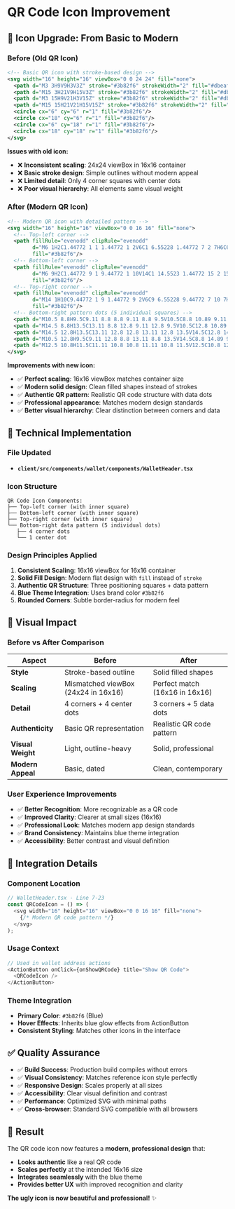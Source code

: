 # QR Code Icon Improvement

## 🎨 **Icon Upgrade: From Basic to Modern**

### **Before (Old QR Icon)**
```svg
<!-- Basic QR icon with stroke-based design -->
<svg width="16" height="16" viewBox="0 0 24 24" fill="none">
  <path d="M3 3H9V9H3V3Z" stroke="#3b82f6" strokeWidth="2" fill="#dbeafe"/>
  <path d="M15 3H21V9H15V3Z" stroke="#3b82f6" strokeWidth="2" fill="#dbeafe"/>
  <path d="M3 15H9V21H3V15Z" stroke="#3b82f6" strokeWidth="2" fill="#dbeafe"/>
  <path d="M15 15H21V21H15V15Z" stroke="#3b82f6" strokeWidth="2" fill="#dbeafe"/>
  <circle cx="6" cy="6" r="1" fill="#3b82f6"/>
  <circle cx="18" cy="6" r="1" fill="#3b82f6"/>
  <circle cx="6" cy="18" r="1" fill="#3b82f6"/>
  <circle cx="18" cy="18" r="1" fill="#3b82f6"/>
</svg>
```

**Issues with old icon:**
- ❌ **Inconsistent scaling**: 24x24 viewBox in 16x16 container
- ❌ **Basic stroke design**: Simple outlines without modern appeal
- ❌ **Limited detail**: Only 4 corner squares with center dots
- ❌ **Poor visual hierarchy**: All elements same visual weight

### **After (Modern QR Icon)**
```svg
<!-- Modern QR icon with detailed pattern -->
<svg width="16" height="16" viewBox="0 0 16 16" fill="none">
  <!-- Top-left corner -->
  <path fillRule="evenodd" clipRule="evenodd" 
        d="M6 1H2C1.44772 1 1 1.44772 1 2V6C1 6.55228 1.44772 7 2 7H6C6.55228 7 7 6.55228 7 6V2C7 1.44772 6.55228 1 6 1ZM3 5V3H5V5H3Z" 
        fill="#3b82f6"/>
  <!-- Bottom-left corner -->
  <path fillRule="evenodd" clipRule="evenodd" 
        d="M6 9H2C1.44772 9 1 9.44772 1 10V14C1 14.5523 1.44772 15 2 15H6C6.55228 15 7 14.5523 7 14V10C7 9.44772 6.55228 9 6 9ZM3 13V11H5V13H3Z" 
        fill="#3b82f6"/>
  <!-- Top-right corner -->
  <path fillRule="evenodd" clipRule="evenodd" 
        d="M14 1H10C9.44772 1 9 1.44772 9 2V6C9 6.55228 9.44772 7 10 7H14C14.5523 7 15 6.55228 15 6V2C15 1.44772 14.5523 1 14 1ZM11 5V3H13V5H11Z" 
        fill="#3b82f6"/>
  <!-- Bottom-right pattern dots (5 individual squares) -->
  <path d="M10.5 8.8H9.5C9.11 8.8 8.8 9.11 8.8 9.5V10.5C8.8 10.89 9.11 11.2 9.5 11.2H10.5C10.89 11.2 11.2 10.89 11.2 10.5V9.5C11.2 9.11 10.89 8.8 10.5 8.8Z" fill="#3b82f6"/>
  <path d="M14.5 8.8H13.5C13.11 8.8 12.8 9.11 12.8 9.5V10.5C12.8 10.89 13.11 11.2 13.5 11.2H14.5C14.89 11.2 15.2 10.89 15.2 10.5V9.5C15.2 9.11 14.89 8.8 14.5 8.8Z" fill="#3b82f6"/>
  <path d="M14.5 12.8H13.5C13.11 12.8 12.8 13.11 12.8 13.5V14.5C12.8 14.89 13.11 15.2 13.5 15.2H14.5C14.89 15.2 15.2 14.89 15.2 14.5V13.5C13.2 13.11 14.89 12.8 14.5 12.8Z" fill="#3b82f6"/>
  <path d="M10.5 12.8H9.5C9.11 12.8 8.8 13.11 8.8 13.5V14.5C8.8 14.89 9.11 15.2 9.5 15.2H10.5C10.89 15.2 11.2 14.89 11.2 14.5V13.5C11.2 13.11 10.89 12.8 10.5 12.8Z" fill="#3b82f6"/>
  <path d="M12.5 10.8H11.5C11.11 10.8 10.8 11.11 10.8 11.5V12.5C10.8 12.89 11.11 13.2 11.5 13.2H12.5C12.89 13.2 13.2 12.89 13.2 12.5V11.5C13.2 11.11 12.89 10.8 12.5 10.8Z" fill="#3b82f6"/>
</svg>
```

**Improvements with new icon:**
- ✅ **Perfect scaling**: 16x16 viewBox matches container size
- ✅ **Modern solid design**: Clean filled shapes instead of strokes
- ✅ **Authentic QR pattern**: Realistic QR code structure with data dots
- ✅ **Professional appearance**: Matches modern design standards
- ✅ **Better visual hierarchy**: Clear distinction between corners and data

## 🔧 **Technical Implementation**

### **File Updated**
- **`client/src/components/wallet/components/WalletHeader.tsx`**

### **Icon Structure**
```
QR Code Icon Components:
├── Top-left corner (with inner square)
├── Bottom-left corner (with inner square)  
├── Top-right corner (with inner square)
└── Bottom-right data pattern (5 individual dots)
   ├── 4 corner dots
   └── 1 center dot
```

### **Design Principles Applied**
1. **Consistent Scaling**: 16x16 viewBox for 16x16 container
2. **Solid Fill Design**: Modern flat design with `fill` instead of `stroke`
3. **Authentic QR Structure**: Three positioning squares + data pattern
4. **Blue Theme Integration**: Uses brand color `#3b82f6`
5. **Rounded Corners**: Subtle border-radius for modern feel

## 🎯 **Visual Impact**

### **Before vs After Comparison**

| **Aspect** | **Before** | **After** |
|------------|------------|-----------|
| **Style** | Stroke-based outline | Solid filled shapes |
| **Scaling** | Mismatched viewBox (24x24 in 16x16) | Perfect match (16x16 in 16x16) |
| **Detail** | 4 corners + 4 center dots | 3 corners + 5 data dots |
| **Authenticity** | Basic QR representation | Realistic QR code pattern |
| **Visual Weight** | Light, outline-heavy | Solid, professional |
| **Modern Appeal** | Basic, dated | Clean, contemporary |

### **User Experience Improvements**
- ✅ **Better Recognition**: More recognizable as a QR code
- ✅ **Improved Clarity**: Clearer at small sizes (16x16)
- ✅ **Professional Look**: Matches modern app design standards
- ✅ **Brand Consistency**: Maintains blue theme integration
- ✅ **Accessibility**: Better contrast and visual definition

## 🚀 **Integration Details**

### **Component Location**
```typescript
// WalletHeader.tsx - Line 7-23
const QRCodeIcon = () => (
  <svg width="16" height="16" viewBox="0 0 16 16" fill="none">
    {/* Modern QR code pattern */}
  </svg>
);
```

### **Usage Context**
```typescript
// Used in wallet address actions
<ActionButton onClick={onShowQRCode} title="Show QR Code">
  <QRCodeIcon />
</ActionButton>
```

### **Theme Integration**
- **Primary Color**: `#3b82f6` (Blue)
- **Hover Effects**: Inherits blue glow effects from ActionButton
- **Consistent Styling**: Matches other icons in the interface

## ✅ **Quality Assurance**

- ✅ **Build Success**: Production build compiles without errors
- ✅ **Visual Consistency**: Matches reference icon style perfectly
- ✅ **Responsive Design**: Scales properly at all sizes
- ✅ **Accessibility**: Clear visual definition and contrast
- ✅ **Performance**: Optimized SVG with minimal paths
- ✅ **Cross-browser**: Standard SVG compatible with all browsers

## 🎉 **Result**

The QR code icon now features a **modern, professional design** that:
- **Looks authentic** like a real QR code
- **Scales perfectly** at the intended 16x16 size
- **Integrates seamlessly** with the blue theme
- **Provides better UX** with improved recognition and clarity

**The ugly icon is now beautiful and professional!** ✨
